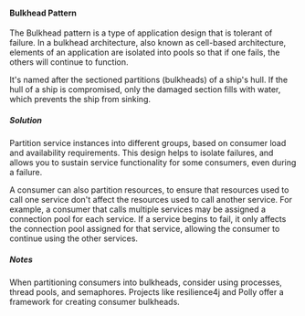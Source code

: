 #### Bulkhead Pattern 

The Bulkhead pattern is a type of application design that is tolerant of failure.
In a bulkhead architecture, also known as cell-based architecture, elements of an application are isolated into pools so that if one fails, the others will continue to function. 

 It's named after the sectioned partitions (bulkheads) of a ship's hull. If the hull of a ship is compromised, only the damaged section fills with water, which prevents the ship from sinking.

##### Solution
Partition service instances into different groups, based on consumer load and availability requirements. This design helps to isolate failures, and allows you to sustain service functionality for some consumers, even during a failure.

A consumer can also partition resources, to ensure that resources used to call one service don't affect the resources used to call another service. For example, a consumer that calls multiple services may be assigned a connection pool for each service. If a service begins to fail, it only affects the connection pool assigned for that service, allowing the consumer to continue using the other services.

##### Notes 
When partitioning consumers into bulkheads, consider using processes, thread pools, and semaphores. Projects like resilience4j and Polly offer a framework for creating consumer bulkheads.